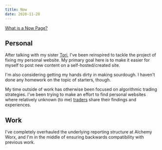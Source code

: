 ```yaml
---
title: Now
date: 2020-11-28
---
```


[What is a Now Page?](nownownow)

## Personal
After talking with my sister [Tori](https://www.victoriaakman.com/), I've been reinspired to tackle the project of fixing my personal website. My primary goal here is to make it easier for myself to post new content on a self-hosted/created site.

I'm also considering getting my hands dirty in making sourdough. I haven't done any homework on the topic of starters, though.

My time outside of work has otherwise been focused on algorithmic trading strategies. I've been trying to make an effort to find personal websites where relatively unknown (to me) [traders](http://theminimaltrader.com/automated-trading/) share their findings and experiences.

## Work
I've completely overhauled the underlying reporting structure at Alchemy Worx, and I'm in the middle of ensuring backwards compatibility with previous work.


[nownownow]: https://nownownow.com/about]